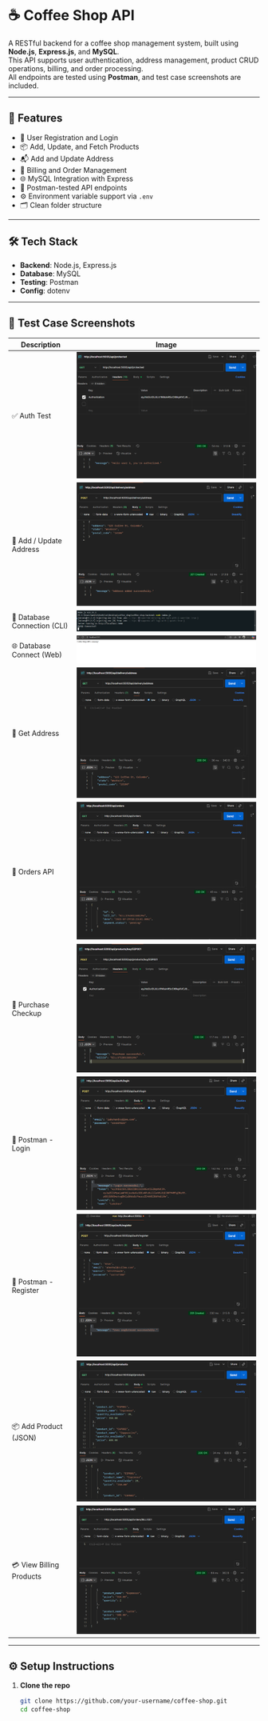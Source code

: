 # ☕ Coffee Shop API

A RESTful backend for a coffee shop management system, built using **Node.js**, **Express.js**, and **MySQL**.  
This API supports user authentication, address management, product CRUD operations, billing, and order processing.  
All endpoints are tested using **Postman**, and test case screenshots are included.

---

## 🚀 Features

- 🔐 User Registration and Login
- 📦 Add, Update, and Fetch Products
- 📬 Add and Update Address
- 📃 Billing and Order Management
- 🌐 MySQL Integration with Express
- 🧪 Postman-tested API endpoints
- ⚙️ Environment variable support via `.env`
- 🗂️ Clean folder structure

---

## 🛠️ Tech Stack

- **Backend**: Node.js, Express.js  
- **Database**: MySQL  
- **Testing**: Postman  
- **Config**: dotenv

---

## 📸 Test Case Screenshots

| Description                     | Image |
|---------------------------------|-------|
| ✅ Auth Test                    | ![](./testCases/Authtest.png) |
| 🏡 Add / Update Address         | ![](./testCases/add_update_addr.png) |
| 🔌 Database Connection (CLI)    | ![](./testCases/dataBaseconnectio.png) |
| 🌐 Database Connect (Web)       | ![](./testCases/databaseConnectWeb.png) |
| 📍 Get Address                  | ![](./testCases/getAddr.png) |
| 🧾 Orders API                   | ![](./testCases/orders.png) |
| 🛒 Purchase Checkup             | ![](./testCases/pachase_checkup.png) |
| 🔑 Postman - Login              | ![](./testCases/postman_login.png) |
| 📝 Postman - Register           | ![](./testCases/postman_register.png) |
| 📦 Add Product (JSON)           | ![](./testCases/productADD_JSON.png) |
| 💳 View Billing Products        | ![](./testCases/viewBillingProducts.png) |

---

## ⚙️ Setup Instructions

1. **Clone the repo**  
   ```bash
   git clone https://github.com/your-username/coffee-shop.git
   cd coffee-shop

